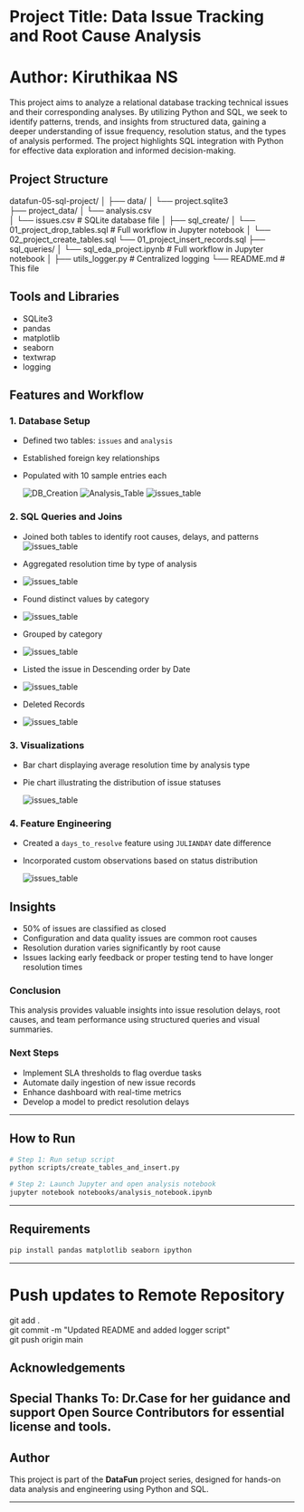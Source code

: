 
# Project Title: Data Issue Tracking and Root Cause Analysis
# Author: Kiruthikaa NS

This project aims to analyze a relational database tracking technical issues and their corresponding analyses. By utilizing Python and SQL, we seek to identify patterns, trends, and insights from structured data, gaining a deeper understanding of issue frequency, resolution status, and the types of analysis performed. The project highlights SQL integration with Python for effective data exploration and informed decision-making.

## Project Structure

datafun-05-sql-project/
│
├── data/
│   └── project.sqlite3    
├── project_data/
│   └── analysis.csv  
│   └── issues.csv         # SQLite database file
│
├── sql_create/
│   └── 01_project_drop_tables.sql    # Full workflow in Jupyter notebook
│   └── 02_project_create_tables.sql 
    └── 01_project_insert_records.sql 
├── sql_queries/
│   └── sql_eda_project.ipynb     # Full workflow in Jupyter notebook
│
├── utils_logger.py                       # Centralized logging
└── README.md                              # This file


## Tools and Libraries

- SQLite3  
- pandas  
- matplotlib  
- seaborn  
- textwrap  
- logging  


## Features and Workflow

### 1. Database Setup

- Defined two tables: `issues` and `analysis`
- Established foreign key relationships
- Populated with 10 sample entries each
  
  ![DB_Creation](project_output/img1.png)
  ![Analysis_Table](project_output/analysis.png)
  ![issues_table](project_output/issues.png)

### 2. SQL Queries and Joins

- Joined both tables to identify root causes, delays, and patterns
 ![issues_table](project_output/table_joining.png)

- Aggregated resolution time by type of analysis 
- 
  ![issues_table](project_output/avg.png) 

- Found distinct values by category
- 
  ![issues_table](project_output/distinct_category.png)

- Grouped by category
- 
  ![issues_table](project_output/groupby.png)

- Listed the issue in Descending order by Date
- 
  ![issues_table](project_output/ordered_desc.png)

- Deleted Records
- 
  ![issues_table](project_output/deletion_record.png)
  

### 3. Visualizations  

- Bar chart displaying average resolution time by analysis type  
- Pie chart illustrating the distribution of issue statuses
    
  ![issues_table](project_output/visualization.png)

### 4. Feature Engineering  

- Created a `days_to_resolve` feature using `JULIANDAY` date difference  
- Incorporated custom observations based on status distribution 
  
  ![issues_table](project_output/visualization_eng.png) 


## Insights  

- 50% of issues are classified as closed  
- Configuration and data quality issues are common root causes  
- Resolution duration varies significantly by root cause  
- Issues lacking early feedback or proper testing tend to have longer resolution times  

### Conclusion  

This analysis provides valuable insights into issue resolution delays, root causes, and team performance using structured queries and visual summaries.  

### Next Steps  

- Implement SLA thresholds to flag overdue tasks  
- Automate daily ingestion of new issue records  
- Enhance dashboard with real-time metrics  
- Develop a model to predict resolution delays  

---

## How to Run  

```bash
# Step 1: Run setup script
python scripts/create_tables_and_insert.py

# Step 2: Launch Jupyter and open analysis notebook
jupyter notebook notebooks/analysis_notebook.ipynb
```

---

## Requirements  

```bash
pip install pandas matplotlib seaborn ipython
```

---

# Push updates to Remote Repository
git add .  
git commit -m "Updated README and added logger script"  
git push origin main  

## Acknowledgements

Special Thanks To:
Dr.Case for her guidance and support
Open Source Contributors for essential license and tools. 
---

## Author  

This project is part of the **DataFun** project series, designed for hands-on data analysis and engineering using Python and SQL.

---

